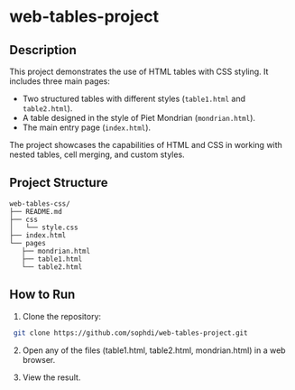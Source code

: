 # web-tables-project


## Description  
This project demonstrates the use of HTML tables with CSS styling. It includes three main pages:  
- Two structured tables with different styles (`table1.html` and `table2.html`).  
- A table designed in the style of Piet Mondrian (`mondrian.html`).  
- The main entry page (`index.html`).

The project showcases the capabilities of HTML and CSS in working with nested tables, cell merging, and custom styles.
  
## Project Structure  
 ```
web-tables-css/
├── README.md
├── css
│   └── style.css
├── index.html
└── pages
    ├── mondrian.html
    ├── table1.html
    └── table2.html
 ```

## How to Run

1. Clone the repository:
   
  ```bash
   git clone https://github.com/sophdi/web-tables-project.git
  ```

2. Open any of the files (table1.html, table2.html, mondrian.html) in a web browser.

3. View the result.



